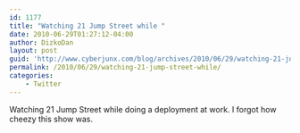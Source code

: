 ```yaml
---
id: 1177
title: "Watching 21 Jump Street while "
date: 2010-06-29T01:27:12-04:00
author: DizkoDan
layout: post
guid: 'http://www.cyberjunx.com/blog/archives/2010/06/29/watching-21-jump-street-while/'
permalink: /2010/06/29/watching-21-jump-street-while/
categories:
    - Twitter
---
```


Watching 21 Jump Street while doing a deployment at work. I forgot how cheezy this show was.